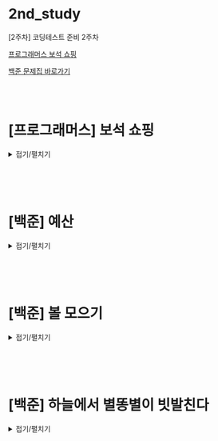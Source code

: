 # 2nd_study

[2주차] 코딩테스트 준비 2주차
<br/>

[프로그래머스 보석 쇼핑](https://school.programmers.co.kr/learn/courses/30/lessons/67258)

[백준 문제집 바로가기](https://www.acmicpc.net/workbook/view/16517)

<br/><br/>

# [프로그래머스] 보석 쇼핑

<details>
<summary>접기/펼치기</summary>
<div markdown="1">

## [성구](./보석%20쇼핑/성구.py)

```py
# 보석 쇼핑

from collections import defaultdict

def solution(gems):
    # define
    #  길이 미리 측정
    len_gem = len(gems)
    # 종류 만들기
    gems_type = set(gems)
    gem_dic = defaultdict(int)
    # 최대치 (최소를 구하기 위해)
    minLen = 100001
    i, j = 0, 0

    while j < len_gem:
        gem_dic[gems[j]] += 1
        if len(gem_dic.keys()) == len(gems_type):
            while len(gem_dic.keys()) == len(gems_type):
                gem_dic[gems[i]] -= 1
                if gem_dic[gems[i]] == 0:
                    print(i,j)
                    gem_dic.pop(gems[i])
                    if minLen > (j - i + 1):
                        answer = [i+1 , j+1]
                        minLen = j - i + 1


                i += 1
        j += 1
    return answer
```

## [민웅](./보석%20쇼핑/민웅.py)

```py
def solution(gems):
    answer = []

    L = len(gems)

    i, j = 0, 0
    g_dict = {}
    num = 0
    for k in range(L):
        if gems[k] in g_dict.keys():
            continue
        else:
            g_dict[gems[k]] = 0
            num += 1
    check = 0
    ans = float('inf')
    while i <= j and i != L:
        if check != num and j != L:
            if g_dict[gems[j]] == 0:
                g_dict[gems[j]] += 1
                check += 1
                j += 1
            else:
                g_dict[gems[j]] += 1
                j += 1
        else:
            if check == num:
                if (j - i) < ans:
                    answer = [i+1, j]
                    ans = (j-i)
                g_dict[gems[i]] -= 1
                if g_dict[gems[i]] == 0:
                    check -= 1
                    i += 1
                else:
                    i += 1
            else:
                i += 1
    return answer
```

## [병국](./보석%20쇼핑/병국.py)

```py

```

## [상미](./보석%20쇼핑/상미.py)

```py

```

</div>
</details>

<br/><br/><br/>

# [백준] 예산

<details>
<summary>접기/펼치기</summary>
<div markdown="1">

## [성구](./예산/성구.py)

```py

```

## [민웅](./예산/민웅.py)

```py
# 2512_예산_assets
import sys
input = sys.stdin.readline

N = int(input())

assets = list(map(int, input().split()))
M = int(input())

assets.sort()
# s = assets[0]
s = 0
e = assets[N-1]
if sum(assets) <= M:
    e = max(assets)
else:
    while True:
        mid = (s+e)//2
        temp = 0
        for i in range(N):
            if assets[i] <= mid:
                temp += assets[i]
            else:
                temp += mid
        # 여기 temp < M: 으로 하면 1 1 3 7  11 안걸러짐
        if temp <= M:
            s = mid+1
        else:
            e = mid-1

        if s > e:
            break

print(e)
```

## [병국](./예산/병국.py)

```py

```

## [상미](./예산/상미.py)

```py

```

</div>
</details>

<br/><br/><br/>

# [백준] 볼 모으기

<details>
<summary>접기/펼치기</summary>
<div markdown="1">

## [성구](./볼%20모으기/성구.py)

```py

```

## [민웅](./볼%20모으기/민웅.py)

```py

```

## [병국](./볼%20모으기/병국.py)

```py

```

## [상미](./볼%20모으기/상미미.py)

```py

```

</div>
</details>

<br/><br/><br/>

# [백준] 하늘에서 별똥별이 빗발친다

<details>
<summary>접기/펼치기</summary>
<div markdown="1">

## [성구](./하늘에서%20별똥별이%20빗발친다/성구.py)

```py

```

## [민웅](./하늘에서%20별똥별이%20빗발친다/민웅.py)

```py

```

## [병국](./하늘에서%20별똥별이%20빗발친다/병국.py)

```py

```

## [상미](./하늘에서%20별똥별이%20빗발친다/상미.py)

```py

```

</div>
</details>
